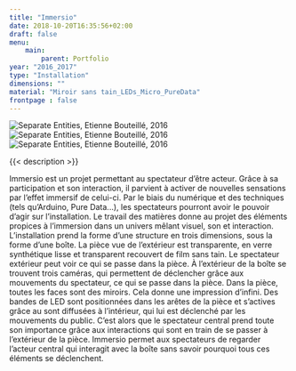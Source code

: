 ```yaml
---
title: "Immersio"
date: 2018-10-20T16:35:56+02:00
draft: false
menu:
    main:   
        parent: Portfolio
year: "2016_2017"
type: "Installation"
dimensions: ""
material: "Miroir sans tain_LEDs_Micro_PureData"
frontpage : false 
---
```


![Separate Entities, Etienne Bouteillé, 2016](/img/separate_entities1.jpg)
![Separate Entities, Etienne Bouteillé, 2016](/img/separate_entities2.jpg)
![Separate Entities, Etienne Bouteillé, 2016](/img/separate_entities3.jpg)

{{< description >}}

Immersio est un projet permettant au spectateur d’être acteur. Grâce à sa participation et son interaction, il parvient à activer de nouvelles sensations par l’effet immersif de celui-ci. Par le biais
du numérique et des techniques (tels qu’Arduino, Pure Data...), les spectateurs pourront avoir le pouvoir d’agir sur l’installation. Le travail des matières donne au projet des éléments propices à l’immersion dans un univers mêlant visuel, son et interaction.
L’installation prend la forme d’une structure en trois dimensions, sous la forme d’une boîte. La pièce vue de l’extérieur est transparente, en verre synthétique lisse et transparent recouvert de film sans tain. Le spectateur extérieur peut voir ce qui se passe dans la pièce. À l’extérieur de la boîte se trouvent trois caméras, qui permettent de déclencher grâce aux mouvements du spectateur, ce qui se passe dans la pièce.
Dans la pièce, toutes les faces sont des miroirs. Cela donne une impression d’infini. Des bandes
de LED sont positionnées dans les arêtes de la pièce et s’actives grâce au sont diffusées à l’intérieur, qui lui est déclenché par les mouvements du public. C’est alors que le spectateur central prend toute son importance grâce aux interactions qui sont en train de se passer à l’extérieur de la pièce. Immersio permet aux spectateurs de regarder l’acteur central qui interagit avec la boîte sans savoir pourquoi tous ces éléments se déclenchent.